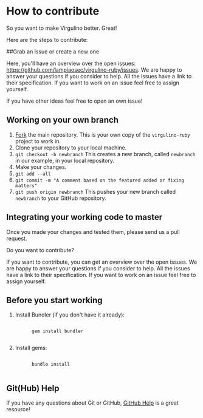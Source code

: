 # How to contribute

So you want to make Virgulino better. Great!

Here are the steps to contribute:

##Grab an issue or create a new one

Here, you'll have an overview over the open issues: https://github.com/lampiaosec/virgulino-ruby/issues. We are happy to answer your questions if you consider to help. All the issues have a link to their specification. If you want to work on an issue feel free to assign yourself.

If you have other ideas feel free to open an own issue!


## Working on your own branch

1. [Fork](https://help.github.com/articles/fork-a-repo) the main repository.
   This is your own copy of the `virgulino-ruby` project to work in.
2. Clone your repository to your local machine.
3. `git checkout -b newbranch`
This creates a new branch, called `newbranch` in our example, in your local
repository.
4. Make your changes.
5. `git add --all`
5. `git commit -m "A comment based on the featured added or fixing matters"`
6. `git push origin newbranch`
This pushes your new branch called `newbranch` to your GitHub repository.

## Integrating your working code to master

Once you made your changes and tested them, please send us a pull request.

Do you want to contribute?

If you want to contribute, you can get an overview over the open issues. We are happy to answer your questions if you consider to help. All the issues have a link to their specification. If you want to work on an issue feel free to assign yourself.

## Before you start working

<ol>
  <li>Install Bundler (if you don't have it already):
    <p><code>
      gem install bundler
    </code></p>
    </li>
  <li>Install gems:
    <p><code>
      bundle install
    </code></p>
  </li>
</ol>

## Git(Hub) Help

If you have any questions about Git or GitHub, [GitHub
Help](https://help.github.com/) is a great resource!
